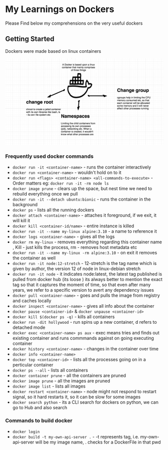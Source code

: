 # My Learnings on Dockers

Please Find below my comprehensions on the very useful dockers

## Getting Started

Dockers were made based on linux containers

![alt text](./docker-basic.png)

### Frequently used docker commands

* `docker run -it <container-name>` - runs the container interactively
* `docker run <container-name>` - wouldn't hold on to it
* `docker run <flags> <container-name> <all-commands-to-execute>` - Order matters eg: `docker run -it -rm node ls`
* `docker image prune` - clears up the space, but nest time we need to rebuild everything once we pull
* `docker run -it --detach ubuntu:bionic` - runs the container in the background
* `docker ps` - lists all the running dockers
* `docker attach <container-name>` - attaches it foreground, if we exit, it will kill it
* `docker kill <container-id/name>` - entire instance is killed
* `docker run -it --name my-linux alpine:3.10` - a name to reference it
* `docker logs <container-name>` - gives all the logs 
* `docker rm my-linux` - removes everything regarding this container name , Kill - just kills the process, rm - removes host metadata etc
* `docker run -it --name my-linux -rm alpine:3.10` - on exit it removes the container as well
* `docker run -it node:12-stretch` - 12-stretch is the tag name which is given by author, the version 12 of node in linux-debian stretch
* `docker run -it node` - it indicates node:latest, the latest tag published is pulled from docker hub (its loose ) its always better to mention the exact tag so that it captures the moment of time, so that even after many years, we refer to a specific version to avert any dependency issues
* `docker pull <container-name>` - goes and pulls the image from registry and caches locally
* `docker inspect <container-name>` - gives all info about the container
* `docker pause <container-id>` & `docker unpause <container-id>`
* `docker kill $(docker ps -q)` - kills all containers
* `docker run -dit hollywood` - run spins up a new container, d refers to detached mode
* `docker exec <container-name> ps aux` - exec means tries and finds out existing container and runs commmands against on going executing container
* `docker history <container-name>` - changes in the container over time
* `docker info <container-name>` 
* `docker top <container-id>` - lists all the processes going on in a perticular container
* `docker ps --all` - lists all containers
* `docker container prune` - all the containers are pruned
* `docker image prune` - all the images are pruned
* `docker image list` - lists all images
* `docker restart <container-name>` - node might not respond to restart signal, so it hard restarts it, so it can be slow for some images
* `docker search python` - its a CLI search for dockers on python, we can go to Hub and also search

### Commands to build docker

* `docker login`
* `docker build -t my-own-api-server .` - -t represents tag, i.e. my-own-api-server will be my image name, . checks for a DockerFile in that pwd





